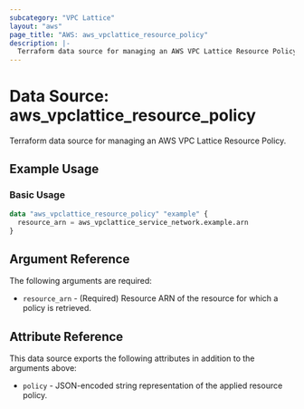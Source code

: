 ```yaml
---
subcategory: "VPC Lattice"
layout: "aws"
page_title: "AWS: aws_vpclattice_resource_policy"
description: |-
  Terraform data source for managing an AWS VPC Lattice Resource Policy.
---
```


# Data Source: aws_vpclattice_resource_policy

Terraform data source for managing an AWS VPC Lattice Resource Policy.

## Example Usage

### Basic Usage

```terraform
data "aws_vpclattice_resource_policy" "example" {
  resource_arn = aws_vpclattice_service_network.example.arn
}
```

## Argument Reference

The following arguments are required:

* `resource_arn` - (Required) Resource ARN of the resource for which a policy is retrieved.

## Attribute Reference

This data source exports the following attributes in addition to the arguments above:

* `policy` - JSON-encoded string representation of the applied resource policy.
